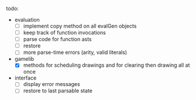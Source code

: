 todo:

* evaluation
  - [ ] implement copy method on all evalGen objects
  - [ ] keep track of function invocations
  - [ ] parse code for function asts
  - [ ] restore 
  - [ ] more parse-time errors (arity, valid literals)

* gamelib
  - [x] methods for scheduling drawings and for clearing then drawing all at once

* interface
  - [ ] display error messages
  - [ ] restore to last parsable state
